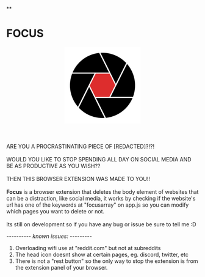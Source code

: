 ﻿**

# FOCUS
<p align="center"><img src = "https://raw.githubusercontent.com/PandaDiestro/Focus/main/icons/focus%20%282%29.png" width = "200"></p>

\
\
ARE YOU A PROCRASTINATING PIECE OF [REDACTED]?!?!
\
\
WOULD YOU LIKE TO STOP SPENDING ALL DAY ON SOCIAL MEDIA AND BE AS PRODUCTIVE AS YOU WISH??
\
\
THEN THIS BROWSER EXTENSION WAS MADE TO YOU!! 
\
\
**Focus** is a browser extension that deletes the body element of websites that can be a distraction, like social media, it works by checking if the website's url has one of the keywords at "focusarray" on app.js so you can modify which pages you want to delete or not.
\
\
Its still on development so if you have any bug or issue be sure to tell me :D

_---------- known issues: ---------_
<ol>
  <li>Overloading wifi use at "reddit.com" but not at subreddits</li>
  <li>The head icon doesnt show at certain pages, eg. discord, twitter, etc</li>
  <li>There is not a "rest button" so the only way to stop the extension is from the extension panel of your browser.</li>
</ol>

